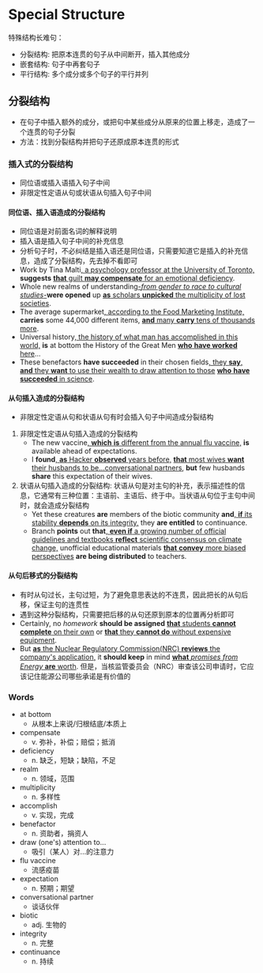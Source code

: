 # Special Structure

特殊结构长难句：

- 分裂结构: 把原本连贯的句子从中间断开，插入其他成分
- 嵌套结构: 句子中再套句子
- 平行结构: 多个成分或多个句子的平行并列

## 分裂结构

- 在句子中插入额外的成分，或把句中某些成分从原来的位置上移走，造成了一个连贯的句子分裂
- 方法：找到分裂结构并把句子还原成原本连贯的形式

### 插入式的分裂结构

- 同位语或插入语插入句子中间
- 非限定性定语从句或状语从句插入句子中间

#### 同位语、插入语造成的分裂结构

- 同位语是对前面名词的解释说明
- 插入语是插入句子中间的补充信息
- 分析句子时，不必纠结是插入语还是同位语，只需要知道它是插入的补充信息，造成了分裂结构，先去掉不看即可
- Work by Tina Malti<ins>, a psychology professor at the University of Toronto,</ins> **suggests** <ins>**that** guilt **may compensate** for an emotional deficiency</ins>.
- Whole new realms of understanding<ins>*-*from gender to race to cultural studies*-*</ins>**were opened** up <ins>**as** scholars **unpicked** the multiplicity of lost societies</ins>.
- The average supermarket<ins>, according to the Food Marketing Institute,</ins> **carries** some 44,000 different items, <ins>**and** many **carry** tens of thousands more</ins>.
- Universal history<ins>, the history of what man has accomplished in this world,</ins> **is** at bottom the History of the Great Men <ins>**who** **have worked** here</ins>...
- These benefactors **have succeeded** in their chosen fields<ins>, they **say**,</ins> <ins>**and** they **want** to use their wealth to draw attention to those</ins> <ins>**who** **have succeeded** in science</ins>.

#### 从句插入造成的分裂结构

- 非限定性定语从句和状语从句有时会插入句子中间造成分裂结构

1. 非限定性定语从句插入造成的分裂结构
    - The new vaccine<ins>, **which** **is** different from the annual flu vaccine,</ins> **is** available ahead of expectations.
    - I **found**<ins>, **as** Hacker **observed** years before,</ins> <ins>**that** most wives **want** their husbands to be...conversational partners</ins>, </ins>**but** few husbands **share** this expectation of their wives</ins>.
2. 状语从句插入造成的分裂结构: 状语从句是对主句的补充，表示描述性的信息，它通常有三种位置：主语前、主语后、终于中。当状语从句位于主句中间时，就会造成分裂结构
    - Yet these creatures **are** members of the biotic community **and**<ins>, **if** its stability **depends** on its integrity,</ins> they **are entitled** to continuance.
    - Branch **points** out **that**<ins>, **even if** a growing number of official guidelines and textbooks **reflect** scientific consensus on climate change,</ins> unofficial educational materials <ins>**that** **convey** more biased perspectives</ins> **are being distributed** to teachers.

#### 从句后移式的分裂结构

- 有时从句过长，主句过短，为了避免意思表达的不连贯，因此把长的从句后移，保证主句的连贯性
- 遇到这种分裂结构，只需要把后移的从句还原到原本的位置再分析即可
- Certainly, no *homework* **should be assigned** <ins>**that** students **cannot complete** on their own</ins> or <ins>**that** they **cannot do** without expensive equipment</ins>.
- But <ins>**as** the Nuclear Regulatory Commission(NRC) **reviews** the company's application,</ins> it **should keep** in mind <ins>**what** *promises from Energy* **are** worth</ins>. 但是，当核监管委员会（NRC）审查该公司申请时，它应该记住能源公司哪些承诺是有价值的

### Words

- at bottom
    - 从根本上来说/归根结底/本质上
- compensate
    - v. 弥补，补偿；赔偿；抵消
- deficiency
    - n. 缺乏，短缺；缺陷，不足
- realm
    - n. 领域，范围
- multiplicity
    - n. 多样性
- accomplish
    - v. 实现，完成
- benefactor
    - n. 资助者，捐资人
- draw (one's) attention to...
    - 吸引（某人）对...的注意力
- flu vaccine
    - 流感疫苗
- expectation
    - n. 预期；期望
- conversational partner
    - 谈话伙伴
- biotic
    - adj. 生物的
- integrity
    - n. 完整
- continuance
    - n. 持续
